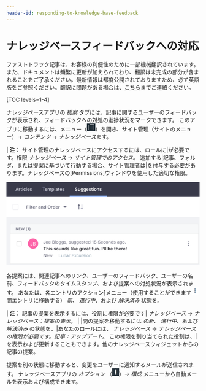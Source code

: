 ```yaml
---
header-id: responding-to-knowledge-base-feedback
---
```


# ナレッジベースフィードバックへの対応

<p class="alert alert-info"><span class="wysiwyg-color-blue120">ファストトラック記事は、お客様の利便性のために一部機械翻訳されています。また、ドキュメントは頻繁に更新が加えられており、翻訳は未完成の部分が含まれることをご了承ください。最新情報は都度公開されておりますため、必ず英語版をご参照ください。翻訳に問題がある場合は、<a href="mailto:support-content-jp@liferay.com">こちら</a>までご連絡ください。</span></p>

[TOC levels=1-4]

ナレッジベースアプリの *提案* タブには、記事に関するユーザーのフィードバックが表示され、フィードバックへの対処の進捗状況をマークできます。 このアプリに移動するには、メニュー（![Menu](../../../../images/icon-menu.png)）を開き、サイト管理（サイトのメニュー）→ *コンテンツ* → *ナレッジベース*ます。

| **注：** サイト管理のナレッジベースにアクセスするには、ロールに|が必要です。権限 *ナレッジベース* → *サイト管理でのアクセス*。 追加する|記事、フォルダ、または提案に基づいて行動する場合、サイト管理者は|を付与する必要があります。ナレッジベースの[Permissions]ウィンドウを使用した適切な権限。

![図1：ナレッジベースの[提案]タブには、ユーザーがナレッジベースの記事に残した各フィードバックが表示されます。](../../../../images/kb-admin-suggestions.png)

各提案には、関連記事へのリンク、ユーザーのフィードバック、ユーザーの名前、フィードバックのタイムスタンプ、および提案への対処状況が表示されます。 あなたは、各エントリのアクション]メニュー（使用することができます![Actions](../../../../images/icon-actions.png)間エントリに移動する） *新*、 *進行中*、および *解決済み* 状態を。

| **注：** 記事の提案を表示するには、役割に権限が必要です| *ナレッジベース* → *ナレッジベース：提案の表示*。 | |間の提案を移動するには *の新*、 *進行中*、および *解決済み* の状態を、|あなたのロールには、 *ナレッジベース* → *ナレッジベースの権限が必要です。記事：アップデート*。 この権限を割り当てられた役割は、|を表示および更新することもできます。他のナレッジベースウィジェットからの記事の提案。

提案を別の状態に移動すると、変更をユーザーに通知するメールが送信されます。 ナレッジベースアプリの *オプション* （![Options](../../../../images/icon-options.png)）→ *構成* メニューから自動メールを表示および構成できます。

